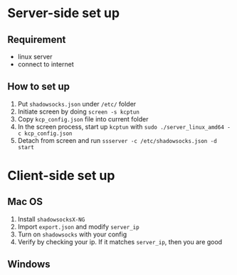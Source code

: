 
# Server-side set up

## Requirement

* linux server
* connect to internet

## How to set up

1. Put `shadowsocks.json` under `/etc/` folder
2. Initiate screen by doing `screen -s kcptun`
3. Copy `kcp_config.json` file into current folder
4. In the screen process, start up `kcptun` with `sudo ./server_linux_amd64 -c kcp_config.json`
5. Detach from screen and run `ssserver -c /etc/shadowsocks.json -d start`

# Client-side set up

## Mac OS
 1. Install `shadowsocksX-NG`
 2. Import `export.json` and modify `server_ip`
 3. Turn on `shadowsocks` with your config
 4. Verify by checking your ip. If it matches `server_ip`, then you are good

## Windows
